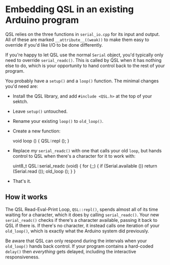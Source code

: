 Embedding QSL in an existing Arduino program
============================================

QSL relies on the three functions in `serial_io.cpp` for its input and
output.  All of these are marked `__attribute__((weak))` to make them
easy to override if you'd like I/O to be done differently.

If you're happy to let QSL use the normal `Serial` object, you'd
typically only need to override `serial_readc()`.  This is called by
QSL when it has nothing else to do, which is your opportunity to hand
control back to the rest of your program.

You probably have a `setup()` and a `loop()` function.  The minimal
changes you'd need are:

-   Install the QSL library, and add `#include <QSL.h>` at the top of
    your sektch.

-   Leave `setup()` untouched.

-   Rename your existing `loop()` to `old_loop()`.

-   Create a new function:

      void loop () {
        QSL::repl ();
      }

-   Replace _my_ `serial_readc()` with one that calls your old `loop`, but
    hands control to QSL when there's a character for it to work with:

      uint8_t QSL::serial_readc (void) {
        for (;;) {
          if (Serial.available ())
            return (Serial.read ());
          old_loop ();
        }
      }

-   That's it.


How it works
------------

The QSL Read-Eval-Print Loop, `QSL::repl()`, spends almost all of its
time waiting for a character, which it does by calling
`serial_readc()`.  Your new `serial_readc()` checks if there's a
character available, passing it back to QSL if there is.  If there's
no character, it instead calls one iteration of your `old_loop()`,
which is exactly what the Arduino system did previously.

Be aware that QSL can only respond during the intervals when your
`old_loop()` hands back control.  If your program contains a
hard-coded `delay()` then _everything_ gets delayed, including the
interactive responsiveness.
